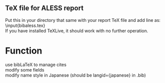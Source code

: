 ## TeX file for ALESS report 
Put this in your directory that same with your report TeX file and add line as: \input{bibaless.tex} <br>
If you have installed TeXLive, it should work with no further operation.
# Function
use bibLaTeX to manage cites <br>
modify some fields <br>
modify name style in Japanese (should be langid={japanese} in .bib) <br>
